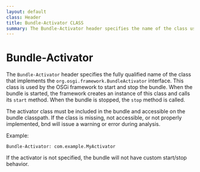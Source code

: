 ```yaml
---
layout: default
class: Header
title: Bundle-Activator CLASS
summary: The Bundle-Activator header specifies the name of the class used to start and stop the bundle
---
```


# Bundle-Activator

The `Bundle-Activator` header specifies the fully qualified name of the class that implements the `org.osgi.framework.BundleActivator` interface. This class is used by the OSGi framework to start and stop the bundle. When the bundle is started, the framework creates an instance of this class and calls its `start` method. When the bundle is stopped, the `stop` method is called.

The activator class must be included in the bundle and accessible on the bundle classpath. If the class is missing, not accessible, or not properly implemented, bnd will issue a warning or error during analysis.

Example:

```
Bundle-Activator: com.example.MyActivator
```

If the activator is not specified, the bundle will not have custom start/stop behavior.
